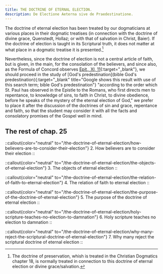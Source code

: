 ```yaml
---
title: THE DOCTRINE OF ETERNAL ELECTION.
description: De Electione Aeterna sive de Praedestinatione.
---
```


The doctrine of eternal election has been treated by our dogmaticians at various places in their dogmatic treatises (in connection with the doctrine of divine grace, Quenstedt, Hollaz; or with that of salvation in Christ, Baier). If the doctrine of election is taught in its Scriptural truth, it does not matter at what place in a dogmatic treatise it is presented.[^1]
 
Nevertheless, since the doctrine of election is not a central article of faith, but is given, in the main, for the consolation of the believers, and since also, as the Formula of Concord observes [Epit., XI, 11](https://boc.confident.faith/ep-xi-0011){:target="_blank"}, we should proceed in the study of [God's predestination](bible God's predestination){:target="_blank" title="Google shows this result with use of this search term; bible God's predestination"} "according to the order which St. Paul has observed in the Epistle to the Romans, who first directs men to repentance, to knowledge of sins, to faith in Christ, to divine obedience, before he speaks of the mystery of the eternal election of God," we prefer to place it after the discussion of the doctrines of sin and grace, repentance and faith, so that the student may consider it with all the facts and consolatory promises of the Gospel well in mind.

[^1]: The doctrine of preservation, whish is treated in the Christian Dogmatics chapter 18, is normally treated in connection to this doctrine of eternal election or divine grace/salvation.

## The rest of chap. 25

::callout{color="neutral" to="/the-doctrine-of-eternal-election/how-believers-are-to-consider-their-election"}
2. How believers are to consider their election
::

::callout{color="neutral" to="/the-doctrine-of-eternal-election/the-objects-of-eternal-election"}
3. The objects of eternal election
::

::callout{color="neutral" to="/the-doctrine-of-eternal-election/the-relation-of-faith-to-eternal-election"}
4. The relation of faith to eternal election
::

::callout{color="neutral" to="/the-doctrine-of-eternal-election/the-purpose-of-the-doctrine-of-eternal-election"}
5. The purpose of the doctrine of eternal election
::

::callout{color="neutral" to="/the-doctrine-of-eternal-election/holy-scripture-teaches-no-election-to-damnation"}
6. Holy scripture teaches no election to damnation
::

::callout{color="neutral" to="/the-doctrine-of-eternal-election/why-many-reject-the-scriptural-doctrine-of-eternal-election"}
7. Why many reject the scriptural doctrine of eternal election
::
